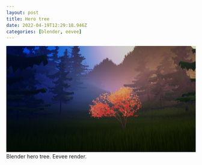 ```yaml
---
layout: post
title: Hero tree
date: 2022-04-19T12:29:18.946Z
categories: [blender, eevee]
---
```


![Hero tree](/images/herotree.png)
Blender hero tree. Eevee render.
